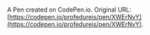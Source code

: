 # 

A Pen created on CodePen.io. Original URL: [https://codepen.io/profedureis/pen/XWErNvY](https://codepen.io/profedureis/pen/XWErNvY).

